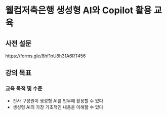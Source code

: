 # 웰컴저축은행 생성형 AI와 Copilot 활용 교육

## 사전 설문
https://forms.gle/8hf1nU8h31A6RT456

## 강의 목표

### 교육 목적 및 수준
- 전사 구성원이 생성형 AI를 업무에 활용할 수 있다
- 생성형 AI의 가장 기초적인 내용을 이해할 수 있다
